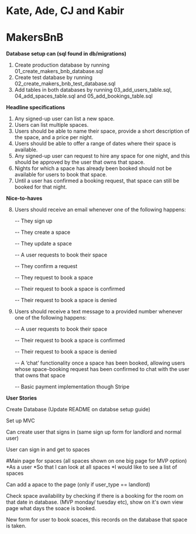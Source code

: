 # Kate, Ade, CJ and Kabir
# MakersBnB
**Database setup can (sql found in db/migrations)**
1. Create production database by running 01_create_makers_bnb_database.sql
2. Create test database by running 02_create_makers_bnb_test_database.sql
3. Add tables in both databases by running 03_add_users_table.sql, 04_add_spaces_table.sql and 05_add_bookings_table.sql

**Headline specifications**
1. Any signed-up user can list a new space.
2. Users can list multiple spaces.
3. Users should be able to name their space, provide a short description of the space, and a price per night.
4. Users should be able to offer a range of dates where their space is available.
5. Any signed-up user can request to hire any space for one night, and this should be approved by the user that owns that space.
6. Nights for which a space has already been booked should not be available for users to book that space.
7. Until a user has confirmed a booking request, that space can still be booked for that night.

**Nice-to-haves**

8. Users should receive an email whenever one of the following happens:

    -- They sign up

    -- They create a space

    -- They update a space

    -- A user requests to book their space

    -- They confirm a request

    -- They request to book a space

    -- Their request to book a space is confirmed

    -- Their request to book a space is denied

9. Users should receive a text message to a provided number whenever one of the following happens:

    -- A user requests to book their space

    -- Their request to book a space is confirmed

    -- Their request to book a space is denied

    -- A ‘chat’ functionality once a space has been booked, allowing users whose space-booking request has been confirmed to  chat with the user that owns that space

    -- Basic payment implementation though Stripe

**User Stories**

Create Database (Update README on databse setup guide)

Set up MVC

Can create user that signs in (same sign up form for landlord and normal user)

User can sign in and get to spaces

#Main page for spaces (all spaces shown on one big page for MVP option)
*As a user
*So that I can look at all spaces
*I would like to see a list of spaces

Can add a apace to the page (only if user_type == landlord)

Check space availability by checking if there is a booking for the room on that date in database. (MVP monday/ tuesday etc), show on it's own view page what days the soace is booked.

New form for user to book soaces, this records on the database that space is taken.
